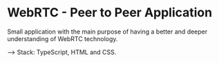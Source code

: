 # WebRTC - Peer to Peer Application

Small application with the main purpose of having a better and deeper understanding of WebRTC technology.

--> Stack: TypeScript, HTML and CSS.
